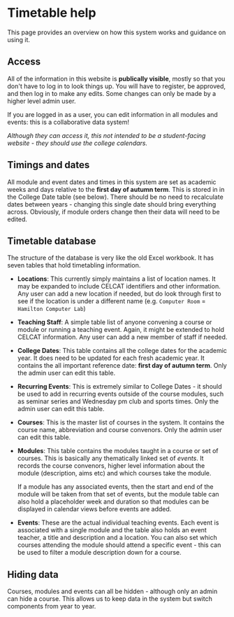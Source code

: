 # Timetable help

This page provides an overview on how this system works and guidance on using it.

## Access

All of the information in this website is **publically visible**, mostly so that you don't have to log in to look things up. You will have to register, be approved, and then log in to make any edits. Some changes can only be made by a higher level admin user.

If you are logged in as a user, you can edit information in all modules and events: this is a collaborative data system!

_Although they can access it, this not intended to be a student-facing website - they should use the college calendars._


## Timings and dates

All module and event dates and times in this system are set as academic weeks and days relative to the **first day of autumn term**. This is stored in in the College Date table (see below). There should be no need to recalculate dates between years - changing this single date should bring everything across. Obviously, if module orders change then their data will need to be edited.

## Timetable database

The structure of the database is very like the old Excel workbook. It has seven tables that hold timetabling information.

* **Locations**: This currently simply maintains a list of location names. It may be expanded to include CELCAT identifiers and other information. Any user can add a new location if needed, but do look through first to see if the location is under a different name (e.g. `Computer Room` = `Hamilton Computer Lab`)

* **Teaching Staff**: A simple table list of anyone convening a course or module or running a teaching event. Again, it might be extended to hold CELCAT information.  Any user can add a new member of staff if needed.

* **College Dates**: This table contains all the college dates for the academic year. It does need to be updated for each fresh academic year. It contains the all important reference date: **first day of autumn term**.  Only the admin user can edit this table. 

* **Recurring Events**: This is extremely similar to College Dates - it should be used to add in recurring events outside of the course modules, such as seminar series and Wednesday pm club and sports times.  Only the admin user can edit this table. 

* **Courses**: This is the master list of courses in the system. It contains the course name, abbreviation and course convenors.  Only the admin user can edit this table. 

* **Modules**: This table contains the modules taught in a course or set of courses. This is basically any thematically linked set of _events_. It records the course convenors, higher level information about the module (description, aims etc) and which courses take the module. 

    If a module has any associated events, then the start and end of the module will be taken from that set of events, but the module table can also hold a placeholder week and duration so that modules can be displayed in calendar views before events are added.

* **Events**: These are the actual individual teaching events. Each event is associated with a single module and the table also holds an event teacher, a title and description and a location. You can also set which courses attending the module should attend a specific event - this can be used to filter a module description down for a course.

## Hiding data

Courses, modules and events can all be hidden - although only an admin can hide a course. This allows us to keep data in the system but switch components from year to year.










 